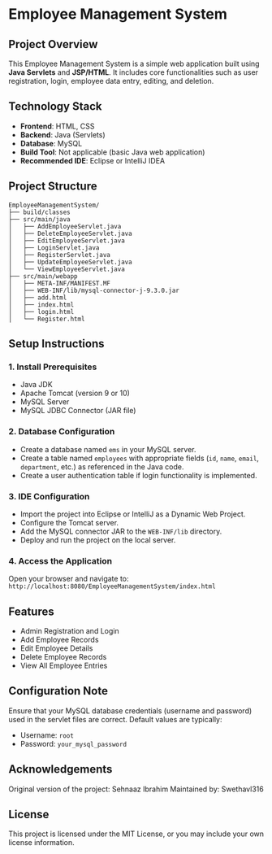# Employee Management System

## Project Overview

This Employee Management System is a simple web application built using **Java Servlets** and **JSP/HTML**. It includes core functionalities such as user registration, login, employee data entry, editing, and deletion.

## Technology Stack

* **Frontend**: HTML, CSS
* **Backend**: Java (Servlets)
* **Database**: MySQL
* **Build Tool**: Not applicable (basic Java web application)
* **Recommended IDE**: Eclipse or IntelliJ IDEA

## Project Structure

```
EmployeeManagementSystem/
├── build/classes
├── src/main/java
│   ├── AddEmployeeServlet.java
│   ├── DeleteEmployeeServlet.java
│   ├── EditEmployeeServlet.java
│   ├── LoginServlet.java
│   ├── RegisterServlet.java
│   ├── UpdateEmployeeServlet.java
│   └── ViewEmployeeServlet.java
├── src/main/webapp
│   ├── META-INF/MANIFEST.MF
│   ├── WEB-INF/lib/mysql-connector-j-9.3.0.jar
│   ├── add.html
│   ├── index.html
│   ├── login.html
│   └── Register.html
```

## Setup Instructions

### 1. Install Prerequisites

* Java JDK
* Apache Tomcat (version 9 or 10)
* MySQL Server
* MySQL JDBC Connector (JAR file)

### 2. Database Configuration

* Create a database named `ems` in your MySQL server.
* Create a table named `employees` with appropriate fields (`id`, `name`, `email`, `department`, etc.) as referenced in the Java code.
* Create a user authentication table if login functionality is implemented.

### 3. IDE Configuration

* Import the project into Eclipse or IntelliJ as a Dynamic Web Project.
* Configure the Tomcat server.
* Add the MySQL connector JAR to the `WEB-INF/lib` directory.
* Deploy and run the project on the local server.

### 4. Access the Application

Open your browser and navigate to: `http://localhost:8080/EmployeeManagementSystem/index.html`

## Features

* Admin Registration and Login
* Add Employee Records
* Edit Employee Details
* Delete Employee Records
* View All Employee Entries

## Configuration Note

Ensure that your MySQL database credentials (username and password) used in the servlet files are correct. Default values are typically:

* Username: `root`
* Password: `your_mysql_password`

## Acknowledgements

Original version of the project: Sehnaaz Ibrahim
Maintained by: Swethavl316

## License

This project is licensed under the MIT License, or you may include your own license information.
